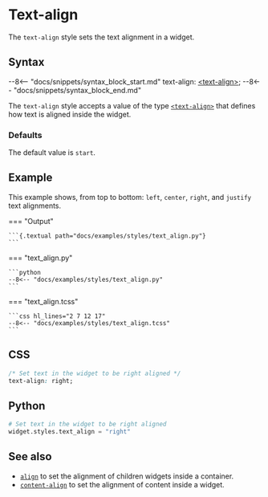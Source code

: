 # Text-align

The `text-align` style sets the text alignment in a widget.

## Syntax

--8<-- "docs/snippets/syntax_block_start.md"
text-align: <a href="../../css_types/text_align">&lt;text-align&gt;</a>;
--8<-- "docs/snippets/syntax_block_end.md"

The `text-align` style accepts a value of the type [`<text-align>`](../css_types/text_align.md) that defines how text is aligned inside the widget.

### Defaults

The default value is `start`.

## Example

This example shows, from top to bottom: `left`, `center`, `right`, and `justify` text alignments.

=== "Output"

    ```{.textual path="docs/examples/styles/text_align.py"}
    ```

=== "text_align.py"

    ```python
    --8<-- "docs/examples/styles/text_align.py"
    ```

=== "text_align.tcss"

    ```css hl_lines="2 7 12 17"
    --8<-- "docs/examples/styles/text_align.tcss"
    ```

[//]: # (TODO: Add an example that shows how `start` and `end` change when RTL support is added.)

## CSS

```css
/* Set text in the widget to be right aligned */
text-align: right;
```

## Python

```python
# Set text in the widget to be right aligned
widget.styles.text_align = "right"
```

## See also

 - [`align`](./align.md) to set the alignment of children widgets inside a container.
 - [`content-align`](./content_align.md) to set the alignment of content inside a widget.
